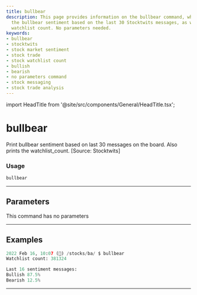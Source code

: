 ```yaml
---
title: bullbear
description: This page provides information on the bullbear command, which prints
  the bullbear sentiment based on the last 30 Stocktwits messages, as well as the
  watchlist count. No parameters needed.
keywords:
- bullbear
- stocktwits
- stock market sentiment
- stock trade
- stock watchlist count
- bullish
- bearish
- no parameters command
- stock messaging
- stock trade analysis
---
```


import HeadTitle from '@site/src/components/General/HeadTitle.tsx';

<HeadTitle title="bullbear - Ba - Stocks - Reference | OpenBB Terminal Docs" />

# bullbear

Print bullbear sentiment based on last 30 messages on the board. Also prints the watchlist_count. [Source: Stocktwits]

### Usage

```python
bullbear
```

---

## Parameters

This command has no parameters



---

## Examples

```python
2022 Feb 16, 10:07 (🦋) /stocks/ba/ $ bullbear
Watchlist count: 381324

Last 16 sentiment messages:
Bullish 87.5%
Bearish 12.5%
```
---

